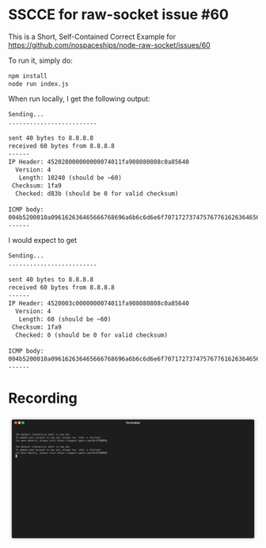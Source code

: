 # SSCCE for raw-socket issue #60

This is a Short, Self-Contained Correct Example for https://github.com/nospaceships/node-raw-socket/issues/60

To run it, simply do:

```
npm install
node run index.js
```

When run locally, I get the following output:

```
Sending...
.........................

sent 40 bytes to 8.8.8.8
received 60 bytes from 8.8.8.8
------
IP Header: 452028000000000074011fa908080808c0a85640
  Version: 4
   Length: 10240 (should be ~60)
 Checksum: 1fa9
  Checked: d83b (should be 0 for valid checksum)

ICMP body: 004b5200010a096162636465666768696a6b6c6d6e6f7071727374757677616263646566676869
------
```

I would expect to get

```
Sending...
.........................

sent 40 bytes to 8.8.8.8
received 60 bytes from 8.8.8.8
------
IP Header: 4520003c0000000074011fa908080808c0a85640
  Version: 4
   Length: 60 (should be ~60)
 Checksum: 1fa9
  Checked: 0 (should be 0 for valid checksum)

ICMP body: 004b5200010a096162636465666768696a6b6c6d6e6f7071727374757677616263646566676869
------
```

# Recording
![Recording](./render1668615106887.gif)